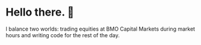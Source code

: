# Hello there. 🌊

I balance two worlds: trading equities at BMO Capital Markets during market hours and writing code for the rest of the day.
